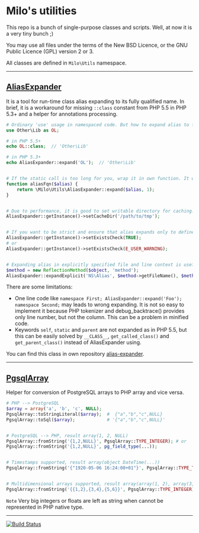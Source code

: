 Milo's utilities
================
This repo is a bunch of single-purpose classes and scripts. Well, at now it is a very tiny bunch ;)

You may use all files under the terms of the New BSD Licence, or the GNU Public Licence (GPL) version 2 or 3.

All classes are defined in `Milo\Utils` namespace.


------


[AliasExpander](https://github.com/milo/utils/blob/master/Utils/AliasExpander.php)
----------------------------------------------------------------------------------
It is a tool for run-time class alias expanding to its fully qualified name. In brief, it is a workaround for missing `::class` constant from PHP 5.5 in PHP 5.3+ and a helper for annotations processing.

```php
# Ordinary 'use' usage in namespaced code. But how to expand alias to full class name?
use Other\Lib as OL;

# in PHP 5.5+
echo OL::class;  // 'Other\Lib'

# in PHP 5.3+
echo AliasExpander::expand('OL');  // 'Other\Lib'


# If the static call is too long for you, wrap it in own function. It will be easy to replace when upgrade to PHP 5.5.
function aliasFqn($alias) {
	return \Milo\Utils\AliasExpander::expand($alias, 1);
}


# Due to performance, it is good to set writable directory for caching.
AliasExpander::getInstance()->setCacheDir('/path/to/tmp');


# If you want to be strict and ensure that alias expands only to defined class name, set exists checking.
AliasExpander::getInstance()->setExistsCheck(TRUE);
# or
AliasExpander::getInstance()->setExistsCheck(E_USER_WARNING);


# Expanding alias in explicitly specified file and line context is useful for annotations processing.
$method = new ReflectionMethod($object, 'method');
AliasExpander::expandExplicit('NS\Alias', $method->getFileName(), $method->getStartLine());
```

There are some limitations:
- One line code like `namespace First; AliasExpander::expand('Foo'); namespace Second;` may leads to wrong expanding. It is not so easy to implement it because PHP tokenizer and debug_backtrace() provides only line number, but not the column. This can be a problem in minified code.
- Keywords `self`, `static` and `parent` are not expanded as in PHP 5.5, but this can be easily solved by `__CLASS__`, `get_called_class()` and `get_parent_class()` instead of AliasExpander using.

You can find this class in own repository [alias-expander](https://github.com/milo/alias-expander).


------


[PgsqlArray](https://github.com/milo/utils/blob/master/Utils/PgsqlArray.php)
----------------------------------------------------------------------------
Helper for conversion of PostgreSQL arrays to PHP array and vice versa.

```php
# PHP --> PostgreSQL
$array = array('a', 'b', 'c', NULL);
PgsqlArray::toStringLiteral($array);  #  {"a","b","c",NULL}
PgsqlArray::toSql($array);            # '{"a","b","c",NULL}'


# PostgreSQL --> PHP, result array(1, 2, NULL)
PgsqlArray::fromString('{1,2,NULL}', PgsqlArray::TYPE_INTEGER); # or
PgsqlArray::fromString('{1,2,NULL}', pg_field_type(...));


# Timestamps supported, result array(object DateTime(...))
PgsqlArray::fromString('{"1920-05-06 16:24:00+01"}', PgsqlArray::TYPE_TIMESTAMP_TZ);


# Multidimensional arrays supported, result array(array(1, 2), array(3, 4), array(5, 6))
PgsqlArray::fromString('{{1,2},{3,4},{5,6}}', PgsqlArray::TYPE_INTEGER);
```

`Note` Very big integers or floats are left as string when cannot be represented in PHP native type.


------


[![Build Status](https://travis-ci.org/milo/utils.png?branch=master)](https://travis-ci.org/milo/utils)
